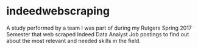 # indeedwebscraping
A study performed by a team I was part of during my Rutgers Spring 2017 Semester that web scraped Indeed Data Analyst Job postings to find out about the most relevant and needed skills in the field.
